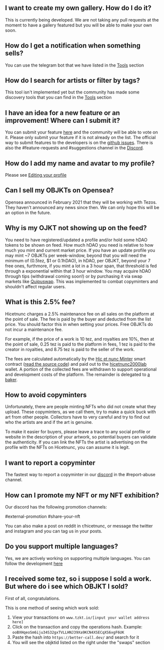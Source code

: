 ## I want to create my own gallery. How do I do it?
This is currently being developed. We are not taking any pull requests at the moment to have a gallery featured but you will be able to make your own soon.

## How do I get a notification when something sells?
You can use the telegram bot that we have listed in the [Tools](https://github.com/hicetnunc2000/hicetnunc/wiki/Tools-made-by-the-community) section

## How do I search for artists or filter by tags?
This tool isn't implemented yet but the community has made some discovery tools that you can find in the [Tools](https://github.com/hicetnunc2000/hicetnunc/wiki/Tools-made-by-the-community) section

## I have an idea for a new feature or an improvement! Where can I submit it?
You can submit your feature [here](https://hicetnunc.featureupvote.com/) and the community will be able to vote on it. Please only submit your feature if it is not already on the list. The official way to submit features to the developers is on the [github issues](https://github.com/hicetnunc2000/hicetnunc/issues). There is also the #feature-requests and #suggestions channel in the [Discord](https://discord.gg/9qkgRsqa).

## How do I add my name and avatar to my profile?
Please see [Editing your profile](https://github.com/hicetnunc2000/hicetnunc/wiki/Edit-your-profile)

## Can I sell my OBJKTs on Opensea?
Opensea announced in February 2021 that they will be working with Tezos. They haven't announced any news since then. We can only hope this will be an option in the future.

## Why is my OJKT not showing up on the feed?
You need to have registered/updated a profile and/or hold some hDAO tokens to be shown on feed. How much hDAO you need is relative to how much you mint and current market price. If you have an update profile you may mint ~7 OBJKTs per week-window, beyond that you will need the minimum of (0.5tez, $1 or 0.1hDAO), in hDAO, per OBJKT, beyond your 7 free ones, furthmore, if you mint a lot in a 3 hour span, that threshold is fed through a exponential within that 3 hour window.
You may acquire hDAO through tips (withdrawal coming soon!) or by purchasing it via swap markets like [Quipuswap](https://quipuswap.com/swap).
This was implemented to combat copyminters and shouldn't affect regular users.

## What is this 2.5% fee?
Hicetnunc charges a 2.5% maintenance fee on all sales on the platform at the point of sale. The fee is paid by the buyer and deducted from the list price. You should factor this in when setting your prices. Free OBJKTs do not incur a maintenance fee.

For example, if the price of a work is 10 tez, and royalties are 10%, then at the point of sale, 0.25 tez is paid to the platform in fees, 1 tez is paid to the creator in royalties, and 8.75 tez is paid to the seller of the work.

The fees are calculated automatically by the [Hic et nunc Minter](https://tzkt.io/KT1Hkg5qeNhfwpKW4fXvq7HGZB9z2EnmCCA9/operations/) smart contract ([read the source code](https://github.com/hicetnunc2000/objkt-swap)) and paid out to the [hicetnunc2000lab](https://tzkt.io/tz1UBZUkXpKGhYsP5KtzDNqLLchwF4uHrGjw/operations/) wallet. A portion of the collected fees are withdrawn to support operational and development costs of the platform. The remainder is delegated to [a baker](https://tzkt.io/tz1S5WxdZR5f9NzsPXhr7L9L1vrEb5spZFur/delegators).

## How to avoid copyminters
Unfortunately, there are people minting NFTs who did not create what they upload. These copyminters, as we call them, try to make a quick buck with art from other people. Collectors have to very careful and try to find out who the artists are and if the art is genuine.

To make it easier for buyers, please leave a trace to any social profile or website in the description of your artwork, so potential buyers can validate the authenticity. If you can link the NFTs the artist is advertising on the profile with the NFTs on Hicetnunc, you can assume it is legit.

## I want to report a copyminter
The fastest way to report a copyminter in our [discord](https://discord.gg/9qkgRsqa) in the #report-abuse channel.

## How can I promote my NFT or my NFT exhibition?
Our discord has the following promotion channels:

#external-promotion
#share-your-nft

You can also make a post on reddit in r/hicetnunc, or message the twitter and instagram and you can tag us in your posts.

## Do you support multiple languages?
Yes, we are actively working on supporting multiple languages. You can follow the development [here](https://github.com/hicetnunc2000/hicetnunc/issues/173)

## I received some tez, so i suppose I sold a work. But where do i see which OBJKT I sold?

First of all, congratulations. 

This is one method of seeing which work sold:
 
1. View your transactions on `www.tzkt.io/[input your wallet address here]`
2. Click on the transaction and copy the operations hash. Example: ```ooBXHqeoSm6iju34S32gxTVLLHNJ39Xa9KCN4XSECqXS6xgF6UK```
3. Paste the hash into ```https://better-call.dev/``` and search for it
4. You will see the objktid listed on the right under the "swaps" section
